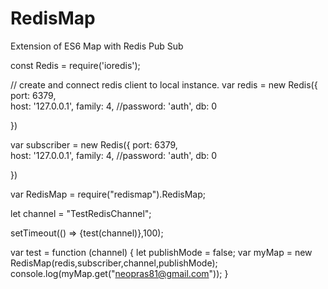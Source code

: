 # RedisMap
Extension of ES6 Map with Redis Pub Sub

const Redis = require('ioredis');

// create and connect redis client to local instance.
var redis = new Redis({
  port: 6379,         
  host: '127.0.0.1',
  family: 4,
  //password: 'auth',
  db: 0
  
})

var subscriber = new Redis({
  port: 6379,          
  host: '127.0.0.1',
  family: 4,
  //password: 'auth',
  db: 0
  
})

var RedisMap = require("redismap").RedisMap;

let channel = "TestRedisChannel";

setTimeout(() => {test(channel)},100);

var test = function (channel) {
  let publishMode = false;
  var myMap = new RedisMap(redis,subscriber,channel,publishMode);
  console.log(myMap.get("neopras81@gmail.com"));
}
